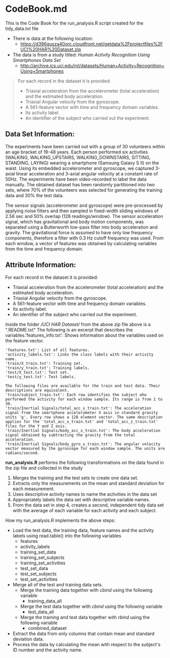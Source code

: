 # CodeBook.md

This is the Code Book for the run_analysis.R script created for the tidy_data.txt file
* There is data at the following location:
  * https://d396qusza40orc.cloudfront.net/getdata%2Fprojectfiles%2FUCI%20HAR%20Dataset.zip
* The data is from a study titled: _Human Activity Recognition Using Smartphones Data Set_
  * http://archive.ics.uci.edu/ml/datasets/Human+Activity+Recognition+Using+Smartphones

 > For each record in the dataset it is provided:
 > - Triaxial acceleration from the accelerometer (total acceleration) and the estimated body acceleration.
 > - Triaxial Angular velocity from the gyroscope.
 > - A 561-feature vector with time and frequency domain variables.
 > - Its activity label.
 > - An identifier of the subject who carried out the experiment.

 ## Data Set Information:

   The experiments have been carried out with a group of 30 volunteers within an age bracket of 19-48 years. Each person performed six activities (WALKING, WALKING_UPSTAIRS, WALKING_DOWNSTAIRS, SITTING, STANDING, LAYING) wearing a smartphone (Samsung Galaxy S II) on the waist. Using its embedded accelerometer and gyroscope, we captured 3-axial linear acceleration and 3-axial angular velocity at a constant rate of 50Hz. The experiments have been video-recorded to label the data manually. The obtained dataset has been randomly partitioned into two sets, where 70% of the volunteers was selected for generating the training data and 30% the test data.

   The sensor signals (accelerometer and gyroscope) were pre-processed by applying noise filters and then sampled in fixed-width sliding windows of 2.56 sec and 50% overlap (128 readings/window). The sensor acceleration signal, which has gravitational and body motion components, was separated using a Butterworth low-pass filter into body acceleration and gravity. The gravitational force is assumed to have only low frequency components, therefore a filter with 0.3 Hz cutoff frequency was used. From each window, a vector of features was obtained by calculating variables from the time and frequency domain.

 ## Attribute Information:

   For each record in the dataset it is provided:
   - Triaxial acceleration from the accelerometer (total acceleration) and the estimated body acceleration.
   - Triaxial Angular velocity from the gyroscope.
   - A 561-feature vector with time and frequency domain variables.
   - Its activity label.
   - An identifier of the subject who carried out the experiment.

  Inside the folder _/UCI HAR Dataset/_ from the above zip file above is a ".README.txt"
  The following is an excerpt that describes the variables.'features_info.txt': Shows information about the variables used on the feature vector.

    'features.txt': List of all features.
    'activity_labels.txt': Links the class labels with their activity name.
    'train/X_train.txt': Training set.
    'train/y_train.txt': Training labels.
    'test/X_test.txt': Test set.
    'test/y_test.txt': Test labels.

    The following files are available for the train and test data. Their descriptions are equivalent.
    'train/subject_train.txt': Each row identifies the subject who performed the activity for each window sample. Its range is from 1 to 30.
    'train/Inertial Signals/total_acc_x_train.txt': The acceleration signal from the smartphone accelerometer X axis in standard gravity units 'g'. Every row shows a 128 element vector. The same description applies for the 'total_acc_x_train.txt' and 'total_acc_z_train.txt' files for the Y and Z axis.
    'train/Inertial Signals/body_acc_x_train.txt': The body acceleration signal obtained by subtracting the gravity from the total acceleration.
    'train/Inertial Signals/body_gyro_x_train.txt': The angular velocity vector measured by the gyroscope for each window sample. The units are radians/second.


**run_analysis.R** performs the following transformations on the data found in the zip file and collected in the study

1. Merges the training and the test sets to create one data set.
2. Extracts only the measurements on the mean and standard deviation for each measurement.
3. Uses descriptive activity names to name the activities in the data set
4. Appropriately labels the data set with descriptive variable names.
5. From the data set in step 4, creates a second, independent tidy data set with the average of each variable for each activity and each subject.

How my run_analysis.R implements the above steps:

* Load the test data, the training data, feature names and the activity labels using read.table() into the following variables
  * features
  * activity_labels
  * training_set_data
  * training_set_subjects
  * training_set_activities
  * test_set_data
  * test_set_subjects
  * test_set_activities
* Merge all of the test and training data sets.
  * Merge the training data together with _cbind_ using the following variable
    * training_data_all
  * Merge the test data together with _cbind_ using the following variable
    * test_data_all
  * Merge the training and test data together with _rbind_ using the following variable
    * combined_dataset
* Extract the data from only columns that contain mean and standard deviation data.
* Process the data by calculating the mean with respect to the subject's ID number and the activity name.

